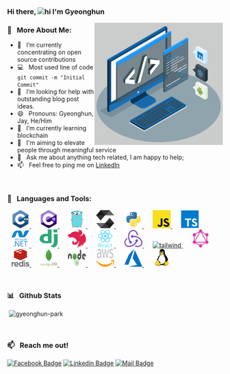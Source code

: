 ### Hi there, <img src="https://user-images.githubusercontent.com/1303154/88677602-1635ba80-d120-11ea-84d8-d263ba5fc3c0.gif" width="28px" alt="hi"> I'm Gyeonghun 

<img align="right" alt="GIF" src="img/techstack.gif" width="300px"/>

### 🧐 &nbsp; More About Me:

- 🔭 &nbsp; I’m currently concentrating on open source contributions
- :computer: &nbsp; Most used line of code `git commit -m "Initial Commit"`
- 🤔 &nbsp; I’m looking for help with outstanding blog post ideas.
- 😄 &nbsp; Pronouns: Gyeonghun, Jay, He/Him
- 🌱 &nbsp; I’m currently learning blockchain
- 🌈 &nbsp; I'm aiming to elevate people through meaningful service
- 💬 &nbsp; Ask me about anything tech related, I am happy to help;
- 📫 &nbsp; Feel free to ping me on [LinkedIn](https://www.linkedin.com/in/gyeonghun-park-095971193/)

<br>

### 🔨 &nbsp; Languages and Tools:

<p>
  <a href="https://www.w3schools.com/cpp/" target="_blank" style="margin:10px">
    <img
      src="img/c-plusplus.svg"
      alt="cplusplus"
      height="42"
      width="42"
    />
  </a>
    <a href="https://docs.microsoft.com/en-us/dotnet/csharp/" target="_blank" style="margin:10px">
    <img
      src="img/c-sharp.svg"
      alt="csharp"
      height="42"
      width="42"
    />
  </a>
  <a href="https://golang.org" target="_blank" style="margin:10px">
    <img
      src="img/go.svg"
      alt="go"
      height="42"
      width="42"
    />
  </a>
    <a href="https://soliditylang.org/" target="_blank" style="margin:10px">
    <img
      src="img/solidity.svg"
      alt="solidity"
      height="42"
      width="42"
    />
  </a>
  <a href="https://www.python.org" target="_blank" style="margin:10px">
    <img
      src="https://raw.githubusercontent.com/devicons/devicon/master/icons/python/python-original.svg"
      alt="python"
      height="42"
      width="42"
    />
  </a>
  <a
    href="https://developer.mozilla.org/en-US/docs/Web/JavaScript"
    target="_blank" style="margin:10px"
  >
    <img
      src="img/javascript.svg"
      alt="javascript"
      height="42"
      width="42"
    />
  </a>
  <a href="https://www.typescriptlang.org/" target="_blank" style="margin:10px">
    <img
      src="https://raw.githubusercontent.com/devicons/devicon/master/icons/typescript/typescript-original.svg"
      alt="typescript"
      height="42"
      width="42"
    />
  <a href="https://dotnet.microsoft.com/" target="_blank" style="margin:10px">
    <img
      src="img/dotnet.svg"
      alt="dotnet"
      height="42"
      width="42"
    />
  </a>
  <a href="https://www.djangoproject.com/" target="_blank" style="margin:10px">
    <img
      src="img/django.svg"
      alt="django"
      height="42"
      width="42"
    />
  </a>
  <a href="https://nestjs.com" target="_blank" style="margin:10px">
    <img
      src="img/nestjs.svg"
      alt="nestjs"
      height="42"
      width="42"
    />
  </a>
    <a href="https://reactjs.org/" target="_blank" style="margin:10px">
    <img
      src="https://raw.githubusercontent.com/devicons/devicon/master/icons/react/react-original-wordmark.svg"
      alt="react"
      height="42"
      width="42"
    />
  </a>
    <a href="https://redux.js.org" target="_blank" style="margin:10px">
    <img
      src="https://raw.githubusercontent.com/devicons/devicon/master/icons/redux/redux-original.svg"
      alt="redux"
      height="42"
      width="42"
    />
  </a>
    <a href="https://tailwindcss.com/" target="_blank" style="margin:10px">
    <img
      src="https://www.vectorlogo.zone/logos/tailwindcss/tailwindcss-icon.svg"
      alt="tailwind"
      height="42"
      width="42"
    />
  </a>
  <a href="https://graphql.org" target="_blank" style="margin:10px">
    <img
      src="img/graphql.svg"
      alt="graphql"
      height="42"
      width="42"
    />
  </a>
  <a href="https://redis.io" target="_blank" style="margin:10px">
    <img
      src="https://raw.githubusercontent.com/devicons/devicon/master/icons/redis/redis-original-wordmark.svg"
      alt="redis"
      height="42"
      width="42"
    />
  </a>
  <a href="https://www.mongodb.com/" target="_blank" style="margin:10px">
    <img
      src="img/mongodb.svg"
      alt="mongodb"
      height="42"
      width="42"
    />
  </a>
  <a href="https://nodejs.org" target="_blank" style="margin:10px">
    <img
      src="img/nodejs.svg"
      alt="nodejs"
      height="42"
      width="42"
    />
  </a>

  <a href="https://aws.amazon.com" target="_blank" style="margin:10px">
    <img
      src="img/aws.svg"
      alt="aws"
      height="42"
      width="42"
    />
  </a>

  <a href="https://azure.microsoft.com/en-in/" target="_blank" style="margin:10px">
    <img
      src="img/azure.svg"
      alt="azure"
      height="42"
      width="42"
    />
  </a>
  <a href="https://www.linux.org/" target="_blank" style="margin:10px">
    <img
      src="img/linux.svg"
      alt="linux"
      height="42"
      width="42"
    />
  </a>
</p>

<br>

### 📊 &nbsp; Github Stats

<p>&nbsp;<img align="center" src="https://github-readme-stats.vercel.app/api?username=gyeonghun-park&show_icons=true&locale=en&theme=city_lights&count_private=true" alt="gyeonghun-park" /></p>

<br>

### :mailbox: &nbsp; Reach me out!

[![Facebook Badge](https://img.shields.io/badge/-@Gyeonghun-1ca0f1?style=for-the-badge&labelColor=1ca0f1&logo=facebook&logoColor=white&link=https://www.facebook.com/profile.php?id=100010395939047)](https://www.facebook.com/profile.php?id=100010395939047)
[![Linkedin Badge](https://img.shields.io/badge/-Gyeonghun-0e76a8?style=for-the-badge&labelColor=0e76a8&logo=linkedin&logoColor=white)](https://www.linkedin.com/in/gyeonghun-park-095971193/)
[![Mail Badge](https://img.shields.io/badge/-gp112795-c0392b?style=for-the-badge&labelColor=c0392b&logo=gmail&logoColor=white)](mailto:gp112795@gmail.com)

